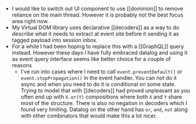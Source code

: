 - I would like to switch out UI component to use [[dominion]] to remove reliance on the main thread. However it is probably not the best focus area right now.
- My Virtual DOM library uses declarative [[decoders]] as a way to do describe what it needs to extract at event site before it sending it as tagged payload into session inbox.
- For a while I had been hoping to replace this with a [[GraphQL]] query instead. However these days I have fully embraced datalog and using it as event query interface seems like better choice for a couple of reasons
	- I've run into cases where I need to call `event.preventDefault()` or `event.stopPropagation()` in the event handler. You can not do it async and when you need to do it is conditional on some state. Trying to model that with [[decoders]] had proved unpleasant as you often end up with `X.or(Y)` compositions where both `X` and `Y` share most of the structure. There is also no negation in decoders which I found very limiting. Datalog on the other hand has `or`, `and`, `not` along with other combinators that would make this a lot nicer.